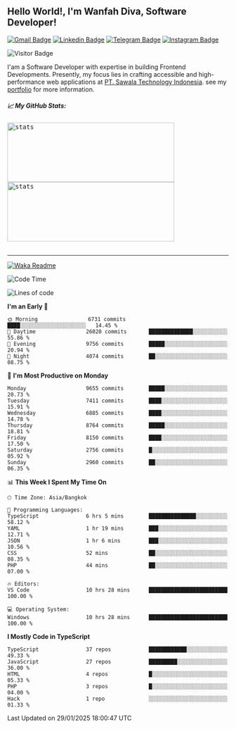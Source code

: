 ## Hello World!, I'm Wanfah Diva, Software Developer!

[![Gmail Badge](https://img.shields.io/badge/-Gmail-white?style=plastic&logo=Gmail&link=mailto:aditputrafirmansyah@gmail.com)](mailto:wanfahdivaa@gmail.com)
[![Linkedin Badge](https://img.shields.io/badge/-LinkedIn-blue?style=plastic&logo=Linkedin&link=https://www.linkedin.com/in/aditputrafirmansyah/)](https://www.linkedin.com/in/wanfahdiva/)
[![Telegram Badge](https://img.shields.io/badge/-Telegram-blue?style=plastic&logo=telegram&link=https://t.me/Adithya_13)](https://t.me/wanfahdiva)
[![Instagram Badge](https://img.shields.io/badge/-Instagram-white?style=plastic&logo=instagram&link=https://www.instagram.com/adithya_firmansyahputra/)](https://www.instagram.com/wnfhdva/)

![Visitor Badge](https://visitor-badge.laobi.icu/badge?page_id=wanfahdiva.wanfahdiva)

<p>
I'am a Software Developer with expertise in building Frontend Developments.
Presently, my focus lies in crafting accessible and high-performance web applications at  <a href="https://sawala/tech" target="_blank">PT. Sawala Technology Indonesia</a>. see my <a href="http://wanfahdiva-com.vercel.app/" target="_blank">portfolio</a> for more information.
</p>

<h5 align="left">
  
📈 **My GitHub Stats:**

</h5>

<div align="left">
<kbd>
  <img height="135em" width="380em" alt="stats" src="https://github-readme-stats-salesp07.vercel.app/api?username=wanfahdiva&count_private=true&show_icons=true&theme=react&rank_icon=github&border_radius=10&hide_title=true"></kbd>
</kbd>
<kbd>
    <img height="135em" width="380em" alt="stats" src="https://github-readme-activity-graph.vercel.app/graph?username=wanfahdiva&theme=react&hide_title=true"></kbd>
</div>

<br />

---

[![Waka Readme](https://github.com/wanfahdiva/wanfahdiva/actions/workflows/waka.yml/badge.svg)](https://github.com/wanfahdiva/wanfahdiva/actions/workflows/waka.yml)

<!--START_SECTION:waka-->
![Code Time](http://img.shields.io/badge/Code%20Time-1%2C634%20hrs%2057%20mins-blue)

![Lines of code](https://img.shields.io/badge/From%20Hello%20World%20I%27ve%20Written-22.2%20million%20lines%20of%20code-blue)

**I'm an Early 🐤** 

```text
🌞 Morning                6731 commits        ████░░░░░░░░░░░░░░░░░░░░░   14.45 % 
🌆 Daytime                26020 commits       ██████████████░░░░░░░░░░░   55.86 % 
🌃 Evening                9756 commits        █████░░░░░░░░░░░░░░░░░░░░   20.94 % 
🌙 Night                  4074 commits        ██░░░░░░░░░░░░░░░░░░░░░░░   08.75 % 
```
📅 **I'm Most Productive on Monday** 

```text
Monday                   9655 commits        █████░░░░░░░░░░░░░░░░░░░░   20.73 % 
Tuesday                  7411 commits        ████░░░░░░░░░░░░░░░░░░░░░   15.91 % 
Wednesday                6885 commits        ████░░░░░░░░░░░░░░░░░░░░░   14.78 % 
Thursday                 8764 commits        █████░░░░░░░░░░░░░░░░░░░░   18.81 % 
Friday                   8150 commits        ████░░░░░░░░░░░░░░░░░░░░░   17.50 % 
Saturday                 2756 commits        █░░░░░░░░░░░░░░░░░░░░░░░░   05.92 % 
Sunday                   2960 commits        ██░░░░░░░░░░░░░░░░░░░░░░░   06.35 % 
```


📊 **This Week I Spent My Time On** 

```text
🕑︎ Time Zone: Asia/Bangkok

💬 Programming Languages: 
TypeScript               6 hrs 5 mins        ███████████████░░░░░░░░░░   58.12 % 
YAML                     1 hr 19 mins        ███░░░░░░░░░░░░░░░░░░░░░░   12.71 % 
JSON                     1 hr 6 mins         ███░░░░░░░░░░░░░░░░░░░░░░   10.56 % 
CSS                      52 mins             ██░░░░░░░░░░░░░░░░░░░░░░░   08.35 % 
PHP                      44 mins             ██░░░░░░░░░░░░░░░░░░░░░░░   07.00 % 

🔥 Editors: 
VS Code                  10 hrs 28 mins      █████████████████████████   100.00 % 

💻 Operating System: 
Windows                  10 hrs 28 mins      █████████████████████████   100.00 % 
```

**I Mostly Code in TypeScript** 

```text
TypeScript               37 repos            ████████████░░░░░░░░░░░░░   49.33 % 
JavaScript               27 repos            █████████░░░░░░░░░░░░░░░░   36.00 % 
HTML                     4 repos             █░░░░░░░░░░░░░░░░░░░░░░░░   05.33 % 
PHP                      3 repos             █░░░░░░░░░░░░░░░░░░░░░░░░   04.00 % 
Hack                     1 repo              ░░░░░░░░░░░░░░░░░░░░░░░░░   01.33 % 
```




 Last Updated on 29/01/2025 18:00:47 UTC
<!--END_SECTION:waka-->
